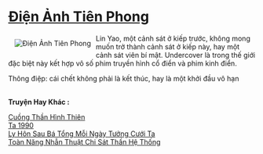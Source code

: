 <a href="https://truyentiki.com/dien-anh-tien-phong.31820/" title="Điện Ảnh Tiên Phong"><h1>Điện Ảnh Tiên Phong</h1></a><div style="display:table"><img align="right" style="float: left; padding: 10px;" src="https://truyentiki.com/a/img/str/src/31820.jpg" alt="Điện Ảnh Tiên Phong">Lin Yao, một cảnh sát ở kiếp trước, không mong muốn trở thành cảnh sát ở kiếp này, hay một cảnh sát viên bí mật. Undercover là trong thế giới đặc biệt này kết hợp vô số phim truyền hình cổ điển và phim kinh điển. <p></p> Thông điệp: cái chết không phải là kết thúc, hay là một khởi đầu vô hạn</div><p><br><b>Truyện Hay Khác :</b></p><a href="https://truyentiki.com/cuong-than-hinh-thien.31819/" alt="Cuồng Thần Hình Thiên">Cuồng Thần Hình Thiên</a><br/><a href="https://github.com/nownovels/top500/tree/master/truyenhay/33642/" alt="Ta 1990">Ta 1990</a><br/><a href="https://github.com/nownovels/top500/tree/master/truyenhay/33555/" alt="Ly Hôn Sau Bá Tổng Mỗi Ngày Tưởng Cưới Ta">Ly Hôn Sau Bá Tổng Mỗi Ngày Tưởng Cưới Ta</a><br/><a href="https://www.scoop.it/topic/nownovels/p/4118767009/2020/05/31/truyen-toan-nang-nhan-thuat-chi-sat-than-he-thong" alt="Toàn Năng Nhẫn Thuật Chi Sát Thần Hệ Thống">Toàn Năng Nhẫn Thuật Chi Sát Thần Hệ Thống</a><br/>